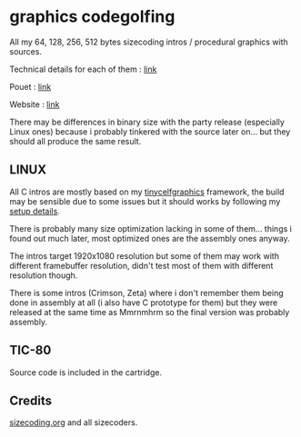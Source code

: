 # graphics codegolfing

All my 64, 128, 256, 512 bytes sizecoding intros / procedural graphics with sources.

Technical details for each of them : [link](https://www.onirom.fr/wiki/codegolf/main/)

Pouet : [link](https://www.pouet.net/groups.php?which=15005)

Website : [link](https://www.onirom.fr/sizecoding.html)

There may be differences in binary size with the party release (especially Linux ones) because i probably tinkered with the source later on... but they should all produce the same result.

## LINUX

All C intros are mostly based on my [tinycelfgraphics](https://github.com/grz0zrg/tinycelfgraphics) framework, the build may be sensible due to some issues but it should works by following my [setup details](https://www.onirom.fr/wiki/blog/14-05-2023_My_linux_graphics_codegolfing_setup/).

There is probably many size optimization lacking in some of them... things i found out much later, most optimized ones are the assembly ones anyway.

The intros target 1920x1080 resolution but some of them may work with different framebuffer resolution, didn't test most of them with different resolution though.

There is some intros (Crimson, Zeta) where i don't remember them being done in assembly at all (i also have C prototype for them) but they were released at the same time as Mmrnmhrm so the final version was probably assembly.

## TIC-80

Source code is included in the cartridge.

## Credits

[sizecoding.org](http://www.sizecoding.org/wiki/Main_Page) and all sizecoders.